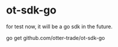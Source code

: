 # ot-sdk-go
for test now, it will be a go sdk in the future.


go get  github.com/otter-trade/ot-sdk-go
